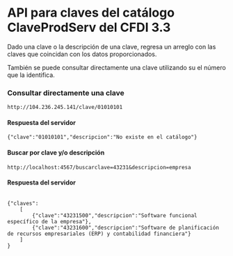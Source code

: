 <h1>API para claves del catálogo ClaveProdServ del CFDI 3.3</h1>

Dado una clave o la descripción de una clave, regresa un arreglo con las claves que coincidan con los datos proporcionados.

También se puede consultar directamente una clave utilizando su el número que la identifica.

<h3>Consultar directamente una clave</h3>
<code>http://104.236.245.141/clave/01010101</code>

<h4>Respuesta del servidor</h4>
<code>{"clave":"01010101","descripcion":"No existe en el catálogo"}</code>

<h4>Buscar por clave y/o descripción</h4>
<code>http://localhost:4567/buscarclave=43231&descripcion=empresa</code>

<h4>Respuesta del servidor</h4>
<code>
{"claves":
	[
		{"clave":"43231500","descripcion":"Software funcional específico de la empresa"},
		{"clave":"43231600","descripcion":"Software de planificación de recursos empresariales (ERP) y contabilidad financiera"}
	]
}
</code>
